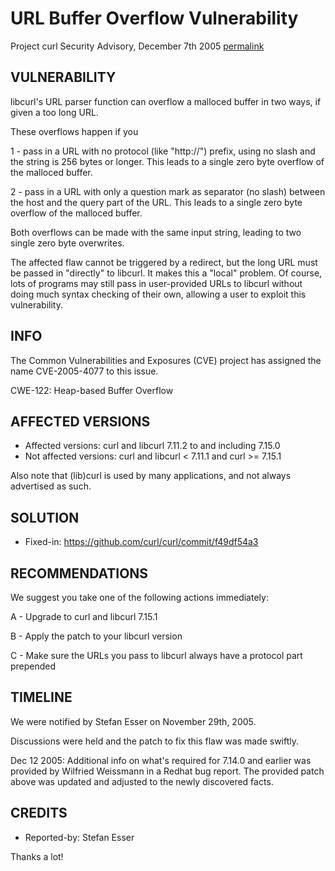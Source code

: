 URL Buffer Overflow Vulnerability
=================================

Project curl Security Advisory, December 7th 2005
[permalink](https://curl.se/docs/CVE-2005-4077.html)

VULNERABILITY
-------------

libcurl's URL parser function can overflow a malloced buffer in two ways, if
given a too long URL.

These overflows happen if you

 1 - pass in a URL with no protocol (like "http://") prefix, using no slash
     and the string is 256 bytes or longer. This leads to a single zero byte
     overflow of the malloced buffer.

 2 - pass in a URL with only a question mark as separator (no slash) between
     the host and the query part of the URL. This leads to a single zero byte
     overflow of the malloced buffer.

Both overflows can be made with the same input string, leading to two single
zero byte overwrites.

The affected flaw cannot be triggered by a redirect, but the long URL must be
passed in "directly" to libcurl. It makes this a "local" problem. Of course,
lots of programs may still pass in user-provided URLs to libcurl without doing
much syntax checking of their own, allowing a user to exploit this
vulnerability.

INFO
----

The Common Vulnerabilities and Exposures (CVE) project has assigned the name
CVE-2005-4077 to this issue.

CWE-122: Heap-based Buffer Overflow

AFFECTED VERSIONS
-----------------

- Affected versions: curl and libcurl 7.11.2 to and including 7.15.0
- Not affected versions: curl and libcurl < 7.11.1 and curl >= 7.15.1

Also note that (lib)curl is used by many applications, and not always
advertised as such.

SOLUTION
------------

- Fixed-in: https://github.com/curl/curl/commit/f49df54a3

RECOMMENDATIONS
---------------

We suggest you take one of the following actions immediately:

 A - Upgrade to curl and libcurl 7.15.1

 B - Apply the patch to your libcurl version

 C - Make sure the URLs you pass to libcurl always have a protocol part
     prepended

TIMELINE
---------

We were notified by Stefan Esser on November 29th, 2005.

Discussions were held and the patch to fix this flaw was made swiftly.

Dec 12 2005: Additional info on what's required for 7.14.0 and earlier was
provided by Wilfried Weissmann in a Redhat bug report. The provided patch
above was updated and adjusted to the newly discovered facts.

CREDITS
-------

- Reported-by: Stefan Esser

Thanks a lot!
